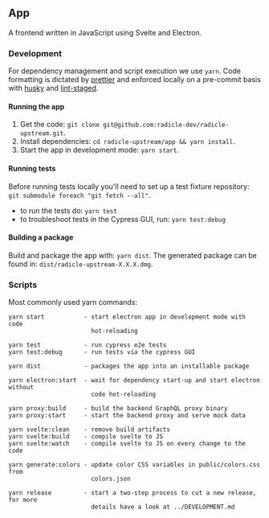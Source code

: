 ## App

A frontend written in JavaScript using Svelte and Electron.


### Development

For dependency management and script execution we use `yarn`. Code formatting
is dictated by [prettier][pr] and enforced locally on a pre-commit basis with
[husky][hu] and [lint-staged][ls].


#### Running the app

1. Get the code: `git clone git@github.com:radicle-dev/radicle-upstream.git`.
2. Install dependencies: `cd radicle-upstream/app && yarn install`.
3. Start the app in development mode: `yarn start`.


#### Running tests

Before running tests locally you'll need to set up a test fixture repository:
`git submodule foreach "git fetch --all"`.

- to run the tests do: `yarn test`
- to troubleshoot tests in the Cypress GUI, run: `yarn test:debug`


#### Building a package

Build and package the app with: `yarn dist`. The generated package can be found
in: `dist/radicle-upstream-X.X.X.dmg`.


### Scripts

Most commonly used yarn commands:

```
yarn start           - start electron app in development mode with code
                       hot-reloading

yarn test            - run cypress e2e tests
yarn test:debug      - run tests via the cypress GUI

yarn dist            - packages the app into an installable package

yarn electron:start  - wait for dependency start-up and start electron without
                       code hot-reloading

yarn proxy:build     - build the backend GraphQL proxy binary
yarn proxy:start     - start the backend proxy and serve mock data

yarn svelte:clean    - remove build artifacts
yarn svelte:build    - compile svelte to JS
yarn svelte:watch    - compile svelte to JS on every change to the code

yarn generate:colors - update color CSS variables in public/colors.css from
                       colors.json

yarn release         - start a two-step process to cut a new release, for more
                       details have a look at ../DEVELOPMENT.md
```


[pr]: https://prettier.io/
[hu]: https://github.com/typicode/husky
[ls]: https://github.com/okonet/lint-staged

